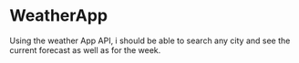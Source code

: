 # WeatherApp
Using the weather App API, i should be able to search any city and see the current forecast as well as for the week.
